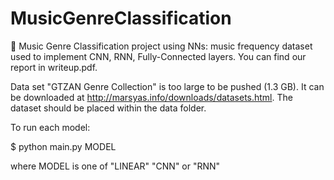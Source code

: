 # MusicGenreClassification
🎼 Music Genre Classification project using NNs: music frequency dataset used to implement CNN, RNN, Fully-Connected layers. You can find our report in writeup.pdf. 

Data set "GTZAN Genre Collection" is too large to be pushed (1.3 GB). It can be downloaded at http://marsyas.info/downloads/datasets.html. The dataset should be placed within the data folder. 

To run each model: 

$ python main.py MODEL 

where MODEL is one of "LINEAR" "CNN" or "RNN"

